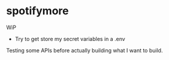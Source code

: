 # spotifymore

WiP
- Try to get store my secret variables in a .env


Testing some APIs before actually building what I want to build.